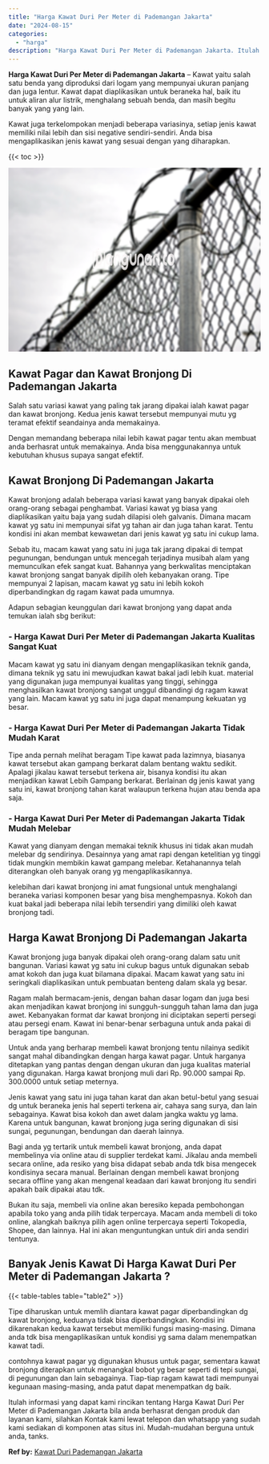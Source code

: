 ```yaml
---
title: "Harga Kawat Duri Per Meter di Pademangan Jakarta"
date: "2024-08-15"
categories: 
  - "harga"
description: "Harga Kawat Duri Per Meter di Pademangan Jakarta. Itulah informasi yang dapat kami rincikan tentang Harga Kawat Duri Per Meter di Pademangan Jakarta bila and..."
---
```


**Harga Kawat Duri Per Meter di Pademangan Jakarta** – Kawat yaitu salah satu benda yang diproduksi dari logam yang mempunyai ukuran panjang dan juga lentur. Kawat dapat diaplikasikan untuk beraneka hal, baik itu untuk aliran alur listrik, menghalang sebuah benda, dan masih begitu banyak yang yang lain.

Kawat juga terkelompokan menjadi beberapa variasinya, setiap jenis kawat memiliki nilai lebih dan sisi negative sendiri-sendiri. Anda bisa mengaplikasikan jenis kawat yang sesuai dengan yang diharapkan.

{{< toc >}}

![Harga Kawat Duri Per Meter di Pademangan Jakarta](/images/jual-kawat-murah01.png)

## Kawat Pagar dan Kawat Bronjong Di Pademangan Jakarta

Salah satu variasi kawat yang paling tak jarang dipakai ialah kawat pagar dan kawat bronjong. Kedua jenis kawat tersebut mempunyai mutu yg teramat efektif seandainya anda memakainya.

Dengan memandang beberapa nilai lebih kawat pagar tentu akan membuat anda berhasrat untuk memakainya. Anda bisa menggunakannya untuk kebutuhan khusus supaya sangat efektif.

## Kawat Bronjong Di Pademangan Jakarta

Kawat bronjong adalah beberapa variasi kawat yang banyak dipakai oleh orang-orang sebagai penghambat. Variasi kawat yg biasa yang diaplikasikan yaitu baja yang sudah dilapisi oleh galvanis. Dimana macam kawat yg satu ini mempunyai sifat yg tahan air dan juga tahan karat. Tentu kondisi ini akan membat kewawetan dari jenis kawat yg satu ini cukup lama.

Sebab itu, macam kawat yang satu ini juga tak jarang dipakai di tempat pegunungan, bendungan untuk mencegah terjadinya musibah alam yang memunculkan efek sangat kuat. Bahannya yang berkwalitas menciptakan kawat bronjong sangat banyak dipilih oleh kebanyakan orang. Tipe mempunyai 2 lapisan, macam kawat yg satu ini lebih kokoh diperbandingkan dg ragam kawat pada umumnya.

Adapun sebagian keunggulan dari kawat bronjong yang dapat anda temukan ialah sbg berikut:

### \- Harga Kawat Duri Per Meter di Pademangan Jakarta Kualitas Sangat Kuat

Macam kawat yg satu ini dianyam dengan mengaplikasikan teknik ganda, dimana teknik yg satu ini mewujudkan kawat bakal jadi lebih kuat. material yang digunakan juga mempunyai kualitas yang tinggi, sehingga menghasilkan kawat bronjong sangat unggul dibandingi dg ragam kawat yang lain. Macam kawat yg satu ini juga dapat menampung kekuatan yg besar.

### \- Harga Kawat Duri Per Meter di Pademangan Jakarta Tidak Mudah Karat

Tipe anda pernah melihat beragam Tipe kawat pada lazimnya, biasanya kawat tersebut akan gampang berkarat dalam bentang waktu sedikit. Apalagi jikalau kawat tersebut terkena air, bisanya kondisi itu akan menjadikan kawat Lebih Gampang berkarat. Berlainan dg jenis kawat yang satu ini, kawat bronjong tahan karat walaupun terkena hujan atau benda apa saja.

### \- Harga Kawat Duri Per Meter di Pademangan Jakarta Tidak Mudah Melebar

Kawat yang dianyam dengan memakai teknik khusus ini tidak akan mudah melebar dg sendirinya. Desainnya yang amat rapi dengan ketelitian yg tinggi tidak mungkin membikin kawat gampang melebar. Ketahanannya telah diterangkan oleh banyak orang yg mengaplikasikannya.

kelebihan dari kawat bronjong ini amat fungsional untuk menghalangi beraneka variasi komponen besar yang bisa menghempasnya. Kokoh dan kuat bakal jadi beberapa nilai lebih tersendiri yang dimiliki oleh kawat bronjong tadi.

## Harga Kawat Bronjong Di Pademangan Jakarta

Kawat bronjong juga banyak dipakai oleh orang-orang dalam satu unit bangunan. Variasi kawat yg satu ini cukup bagus untuk digunakan sebab amat kokoh dan juga kuat bilamana dipakai. Macam kawat yang satu ini seringkali diaplikasikan untuk pembuatan benteng dalam skala yg besar.

Ragam malah bermacam-jenis, dengan bahan dasar logam dan juga besi akan menjadikan kawat bronjong ini sungguh-sungguh tahan lama dan juga awet. Kebanyakan format dar kawat bronjong ini diciptakan seperti persegi atau persegi enam. Kawat ini benar-benar serbaguna untuk anda pakai di beragam tipe bangunan.

Untuk anda yang berharap membeli kawat bronjong tentu nilainya sedikit sangat mahal dibandingkan dengan harga kawat pagar. Untuk harganya ditetapkan yang pantas dengan dengan ukuran dan juga kualitas material yang digunakan. Harga kawat bronjong muli dari Rp. 90.000 sampai Rp. 300.0000 untuk setiap meternya.

Jenis kawat yang satu ini juga tahan karat dan akan betul-betul yang sesuai dg untuk beraneka jenis hal seperti terkena air, cahaya sang surya, dan lain sebagainya. Kawat bisa kokoh dan awet dalam jangka waktu yg lama. Karena untuk bangunan, kawat bronjong juga sering digunakan di sisi sungai, pegunungan, bendungan dan daerah lainnya.

Bagi anda yg tertarik untuk membeli kawat bronjong, anda dapat membelinya via online atau di supplier terdekat kami. Jikalau anda membeli secara online, ada resiko yang bisa didapat sebab anda tdk bisa mengecek kondisinya secara manual. Berlainan dengan membeli kawat bronjong secara offline yang akan mengenal keadaan dari kawat bronjong itu sendiri apakah baik dipakai atau tdk.

Bukan itu saja, membeli via online akan beresiko kepada pembohongan apabila toko yang anda pilih tidak terpercaya. Macam anda membeli di toko online, alangkah baiknya pilih agen online terpercaya seperti Tokopedia, Shopee, dan lainnya. Hal ini akan menguntungkan untuk diri anda sendiri tentunya.

## Banyak Jenis Kawat Di Harga Kawat Duri Per Meter di Pademangan Jakarta ?

{{< table-tables table="table2" >}}

Tipe diharuskan untuk memlih diantara kawat pagar diperbandingkan dg kawat bronjong, keduanya tidak bisa diperbandingkan. Kondisi ini dikarenakan kedua kawat tersebut memiliki fungsi masing-masing. Dimana anda tdk bisa mengaplikasikan untuk kondisi yg sama dalam menempatkan kawat tadi.

contohnya kawat pagar yg digunakan khusus untuk pagar, sementara kawat bronjong diterapkan untuk menangkal bobot yg besar seperti di tepi sungai, di pegunungan dan lain sebagainya. Tiap-tiap ragam kawat tadi mempunyai kegunaan masing-masing, anda patut dapat menempatkan dg baik.

Itulah informasi yang dapat kami rincikan tentang Harga Kawat Duri Per Meter di Pademangan Jakarta bila anda berhasrat dengan produk dan layanan kami, silahkan Kontak kami lewat telepon dan whatsapp yang sudah kami sediakan di komponen atas situs ini. Mudah-mudahan berguna untuk anda, tanks.

**Ref by:** [Kawat Duri Pademangan Jakarta](https://id.wikipedia.org/wiki/Kawat)

